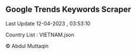 

## Google Trends Keywords Scraper 
 
Last Update 12-04-2023 , 03:53:10

Country List :
VIETNAM.json



© Abdul Muttaqin 
